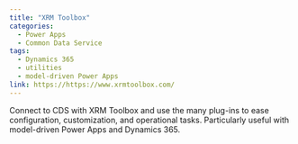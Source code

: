 ```yaml
---
title: "XRM Toolbox"
categories:
  - Power Apps
  - Common Data Service
tags:
  - Dynamics 365
  - utilities
  - model-driven Power Apps
link: https://https://www.xrmtoolbox.com/
---
```


Connect to CDS with XRM Toolbox and use the many plug-ins to ease configuration, customization, and operational tasks. Particularly useful with model-driven Power Apps and Dynamics 365.
